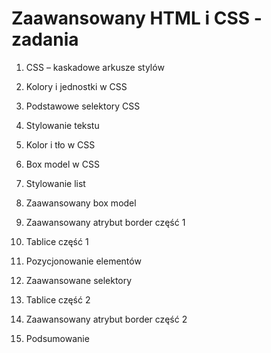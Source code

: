 # Zaawansowany HTML i CSS - zadania

1. CSS – kaskadowe arkusze stylów

2. Kolory i jednostki w CSS

3. Podstawowe selektory CSS

4. Stylowanie tekstu

5. Kolor i tło w CSS

6. Box model w CSS

7. Stylowanie list

8. Zaawansowany box model

9. Zaawansowany atrybut border część 1

10. Tablice część 1

11. Pozycjonowanie elementów

12. Zaawansowane selektory

13. Tablice część 2

14. Zaawansowany atrybut border część 2

15. Podsumowanie